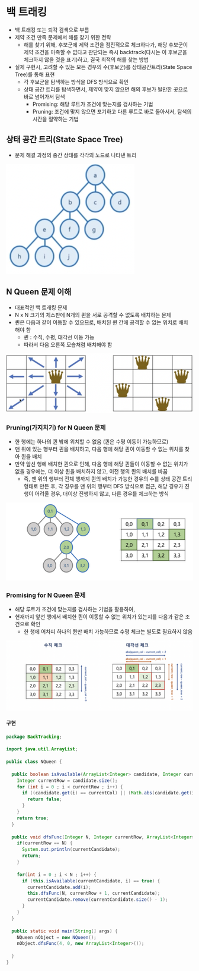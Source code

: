# 백 트래킹 

* 백 트래킹 또는 퇴각 검색으로 부름
* 제약 조건 만족 문제에서 해를 찾기 위한 전략
  * 해를 찾기 위해, 후보군에 제약 조건을 점진적으로 체크하다가, 해당 후보군이 제약 조건을 마족할 수 없다고 판단되는 즉시 backtrack(다시는 이 후보군을 체크하지 않을 것을 표기)하고, 결국 최적의 해를 찾는 방법
* 실제 구현시, 고려할 수 있는 모든 경우의 수(후보군)를 상태공간트리(State Space Tree)를 통해 표현
  * 각 후보군을 탐색하는 방식을 DFS 방식으로 확인
  * 상태 공간 트리를 탐색하면서, 제약이 맞지 않으면 해의 후보가 될만한 곳으로 바로 넘어가서 탐색
    * Promising: 해당 루트가 조건에 맞는지를 검사하는 기법
    * Pruning: 조건에 맞지 않으면 포기하고 다른 루트로 바로 돌아서서, 탐색의 시간을 절약하는 기법



## 상태 공간 트리(State Space Tree)

* 문제 해결 과정의 중간 상태를 각각의 노드로 나타낸 트리

 ![image-20211212174120146](../../md-images/image-20211212174120146.png)



## N Queen 문제 이해

* 대표적인 백 트래킹 문제
* N x N 크기의 체스판에 N개의 퀸을 서로 공격할 수 없도록 배치하는 문제
* 퀸은 다음과 같이 이동할 수 있으므로, 배치된 퀸 간에 공격할 수 없는 위치로 배치해야 함
  * 퀸 : 수직, 수평, 대각선 이동 가능
  * 따라서 다음 오른쪽 모습처럼 배치해야 함

![image-20211212174747546](../../md-images/image-20211212174747546.png)

### Pruning(가지치기) for N Queen 문제

* 한 행에는 하나의 퀸 밖에 위치할 수 없음 (퀸은 수평 이동이 가능하므로)
* 맨 위에 있는 행부터 퀸을 배치하고, 다음 행에 해당 퀸이 이동할 수 없는 위치를 찾아 퀸을 배치
* 만약 앞선 행에 배치한 퀸으로 인해, 다음 행에 해당 퀸들이 이동할 수 없는 위치가 없을 경우에는, 더 이상 퀸을 배치하지 않고, 이전 행의 퀸의 배치를 바꿈
  * 즉, 맨 위의 행부터 전체 행까지 퀸의 배치가 가능한 경우의 수를 상태 공간 트리 형태로 만든 후, 각 경우를 맨 위의 행부터 DFS 방식으로 접근, 해당 경우가 진행이 어려울 경우, 더이상 진행하지 않고, 다른 경우를 체크하는 방식

![image-20211212175838181](../../md-images/image-20211212175838181.png)

### Promising for N Queen 문제

* 해당 루트가 조건에 맞는지를 검사하는 기법을 활용하여,
* 현재까지 앞선 행에서 배치한 퀸이 이동할 수 없는 위치가 있는지를 다음과 같은 조건으로 확인
  * 한 행에 어차피 하나의 퀸만 배치 가능하므로 수평 체크는 별도로 필요하지 않음

![image-20211212175848515](../../md-images/image-20211212175848515.png)



#### 구현

~~~java
package BackTracking;

import java.util.ArrayList;

public class NQueen {

  public boolean isAvailable(ArrayList<Integer> candidate, Integer currentCol) {
    Integer currentRow = candidate.size();
    for (int i = 0 ; i < currentRow ; i++) {
      if ((candidate.get(i) == currentCol) || (Math.abs(candidate.get(i) - currentCol) == currentRow - i)) {
        return false;
      }
    }
    return true;
  }

  public void dfsFunc(Integer N, Integer currentRow, ArrayList<Integer> currentCandidate) {
    if(currentRow == N) {
      System.out.println(currentCandidate);
      return;
    }

    for(int i = 0 ; i < N ; i++) {
      if (this.isAvailable(currentCandidate, i) == true) {
        currentCandidate.add(i);
        this.dfsFunc(N, currentRow + 1, currentCandidate);
        currentCandidate.remove(currentCandidate.size() - 1);
      }
    }
  }  

  public static void main(String[] args) {
    NQueen nObject = new NQueen();
    nObject.dfsFunc(4, 0, new ArrayList<Integer>());
    
  }
}

~~~

